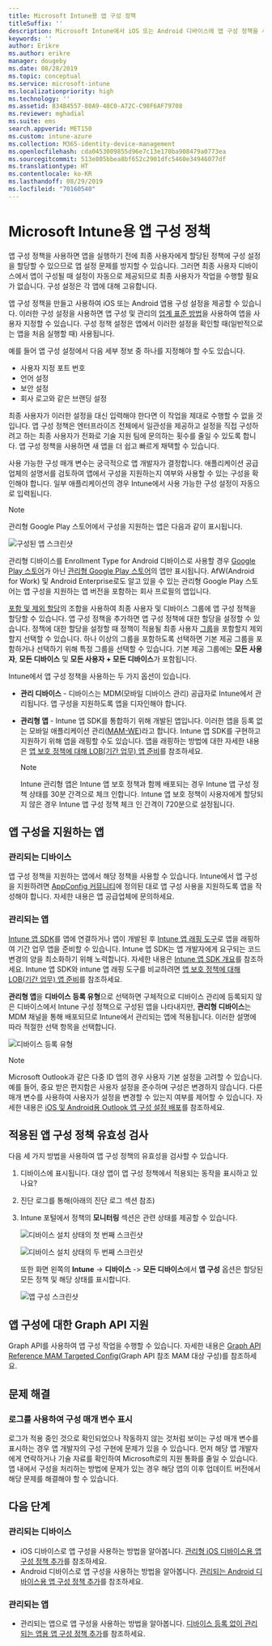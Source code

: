 ```yaml
---
title: Microsoft Intune용 앱 구성 정책
titleSuffix: ''
description: Microsoft Intune에서 iOS 또는 Android 디바이스에 앱 구성 정책을 사용하는 방법을 알아봅니다.
keywords: ''
author: Erikre
ms.author: erikre
manager: dougeby
ms.date: 08/28/2019
ms.topic: conceptual
ms.service: microsoft-intune
ms.localizationpriority: high
ms.technology: ''
ms.assetid: 834B4557-80A9-48C0-A72C-C98F6AF79708
ms.reviewer: mghadial
ms.suite: ems
search.appverid: MET150
ms.custom: intune-azure
ms.collection: M365-identity-device-management
ms.openlocfilehash: cda0453009855d96e7c13e170ba908479a0773ea
ms.sourcegitcommit: 513e805bbea8bf652c2901dfc5460e34946077df
ms.translationtype: HT
ms.contentlocale: ko-KR
ms.lasthandoff: 08/29/2019
ms.locfileid: "70160540"
---
```

# <a name="app-configuration-policies-for-microsoft-intune"></a>Microsoft Intune용 앱 구성 정책

앱 구성 정책을 사용하면 앱을 실행하기 전에 최종 사용자에게 할당된 정책에 구성 설정을 할당할 수 있으므로 앱 설정 문제를 방지할 수 있습니다. 그러면 최종 사용자 디바이스에서 앱이 구성될 때 설정이 자동으로 제공되므로 최종 사용자가 작업을 수행할 필요가 없습니다. 구성 설정은 각 앱에 대해 고유합니다. 

앱 구성 정책을 만들고 사용하여 iOS 또는 Android 앱용 구성 설정을 제공할 수 있습니다. 이러한 구성 설정을 사용하면 앱 구성 및 관리의 [업계 표준 방법](https://www.appconfig.org/)을 사용하여 앱을 사용자 지정할 수 있습니다. 구성 정책 설정은 앱에서 이러한 설정을 확인할 때(일반적으로는 앱을 처음 실행할 때) 사용됩니다. 

예를 들어 앱 구성 설정에서 다음 세부 정보 중 하나를 지정해야 할 수도 있습니다.

- 사용자 지정 포트 번호
- 언어 설정
- 보안 설정
- 회사 로고와 같은 브랜딩 설정

최종 사용자가 이러한 설정을 대신 입력해야 한다면 이 작업을 제대로 수행할 수 없을 것입니다. 앱 구성 정책은 엔터프라이즈 전체에서 일관성을 제공하고 설정을 직접 구성하려고 하는 최종 사용자가 전화로 기술 지원 팀에 문의하는 횟수를 줄일 수 있도록 합니다. 앱 구성 정책을 사용하면 새 앱을 더 쉽고 빠르게 채택할 수 있습니다.

사용 가능한 구성 매개 변수는 궁극적으로 앱 개발자가 결정합니다. 애플리케이션 공급업체의 설명서를 검토하여 앱에서 구성을 지원하는지 여부와 사용할 수 있는 구성을 확인해야 합니다. 일부 애플리케이션의 경우 Intune에서 사용 가능한 구성 설정이 자동으로 입력됩니다. 

> [!NOTE]
> 관리형 Google Play 스토어에서 구성을 지원하는 앱은 다음과 같이 표시됩니다.
> 
> ![구성된 앱 스크린샷](./media/app-configuration-policy-overview/configured-app.png)
>
> 관리형 디바이스를 Enrollment Type for Android 디바이스로 사용할 경우 [Google Play 스토어](https://play.google.com/store/apps)가 아닌 [관리형 Google Play 스토어](https://play.google.com/work)의 앱만 표시됩니다. AfW(Android for Work) 및 Android Enterprise로도 알고 있을 수 있는 관리형 Google Play 스토어는 앱 구성을 지원하는 앱 버전을 포함하는 회사 프로필의 앱입니다.

[포함 및 제외 할당](apps-inc-exl-assignments.md)의 조합을 사용하여 최종 사용자 및 디바이스 그룹에 앱 구성 정책을 할당할 수 있습니다. 앱 구성 정책을 추가하면 앱 구성 정책에 대한 할당을 설정할 수 있습니다. 정책에 대한 할당을 설정할 때 정책이 적용될 최종 사용자 [그룹](groups-add.md)을 포함할지 제외할지 선택할 수 있습니다. 하나 이상의 그룹을 포함하도록 선택하면 기본 제공 그룹을 포함하거나 선택하기 위해 특정 그룹을 선택할 수 있습니다. 기본 제공 그룹에는 **모든 사용자**, **모든 디바이스** 및 **모든 사용자 + 모든 디바이스**가 포함됩니다.

Intune에서 앱 구성 정책을 사용하는 두 가지 옵션이 있습니다.
- **관리 디바이스** - 디바이스는 MDM(모바일 디바이스 관리) 공급자로 Intune에서 관리됩니다. 앱 구성을 지원하도록 앱을 디자인해야 합니다.
- **관리형 앱** - Intune 앱 SDK를 통합하기 위해 개발된 앱입니다. 이러한 앱을 등록 없는 모바일 애플리케이션 관리([MAM-WE](app-management.md#mobile-application-management-mam-basics))라고 합니다. Intune 앱 SDK를 구현하고 지원하기 위해 앱을 래핑할 수도 있습니다. 앱을 래핑하는 방법에 대한 자세한 내용은 [앱 보호 정책에 대해 LOB(기간 업무) 앱 준비](apps-prepare-mobile-application-management.md)를 참조하세요.

    > [!NOTE]
    > Intune 관리형 앱은 Intune 앱 보호 정책과 함께 배포되는 경우 Intune 앱 구성 정책 상태를 30분 간격으로 체크 인합니다. Intune 앱 보호 정책이 사용자에게 할당되지 않은 경우 Intune 앱 구성 정책 체크 인 간격이 720분으로 설정됩니다.

## <a name="apps-that-support-app-configuration"></a>앱 구성을 지원하는 앱

### <a name="managed-devices"></a>관리되는 디바이스
앱 구성 정책을 지원하는 앱에서 해당 정책을 사용할 수 있습니다. Intune에서 앱 구성을 지원하려면 [AppConfig 커뮤니티](https://www.appconfig.org/members)에 정의된 대로 앱 구성 사용을 지원하도록 앱을 작성해야 합니다. 자세한 내용은 앱 공급업체에 문의하세요.

### <a name="managed-apps"></a>관리되는 앱
[Intune 앱 SDK](app-sdk.md)를 앱에 연결하거나 앱이 개발된 후 [Intune 앱 래핑 도구](apps-prepare-mobile-application-management.md)로 앱을 래핑하여 기간 업무 앱을 준비할 수 있습니다. Intune 앱 SDK는 앱 개발자에게 요구되는 코드 변경의 양을 최소화하기 위해 노력합니다. 자세한 내용은 [Intune 앱 SDK 개요](app-sdk.md)를 참조하세요. Intune 앱 SDK와 intune 앱 래핑 도구를 비교하려면 [앱 보호 정책에 대해 LOB(기간 업무) 앱 준비](apps-prepare-mobile-application-management.md#feature-comparison)를 참조하세요.

**관리형 앱**을 **디바이스 등록 유형**으로 선택하면 구체적으로 디바이스 관리에 등록되지 않은 디바이스에서 Intune 구성 정책으로 구성된 앱을 나타내지만, **관리형 디바이스**는 MDM 채널을 통해 배포되므로 Intune에서 관리되는 앱에 적용됩니다. 이러한 설명에 따라 적절한 선택 항목을 선택합니다. 

![디바이스 등록 유형](./media/app-configuration-policy-overview/device-enrollment-type.png)

> [!NOTE]
> Microsoft Outlook과 같은 다중 ID 앱의 경우 사용자 기본 설정을 고려할 수 있습니다. 예를 들어, 중요 받은 편지함은 사용자 설정을 준수하며 구성은 변경하지 않습니다. 다른 매개 변수를 사용하여 사용자가 설정을 변경할 수 있는지 여부를 제어할 수 있습니다. 자세한 내용은 [iOS 및 Android용 Outlook 앱 구성 설정 배포](https://docs.microsoft.com/exchange/clients-and-mobile-in-exchange-online/outlook-for-ios-and-android/outlook-for-ios-and-android-configuration-with-microsoft-intune)를 참조하세요.

## <a name="validate-the-applied-app-configuration-policy"></a>적용된 앱 구성 정책 유효성 검사

다음 세 가지 방법을 사용하여 앱 구성 정책의 유효성을 검사할 수 있습니다.

   1. 디바이스에 표시됩니다. 대상 앱이 앱 구성 정책에서 적용되는 동작을 표시하고 있나요?
   2. 진단 로그를 통해(아래의 진단 로그 섹션 참조)
   3. Intune 포털에서 정책의 **모니터링** 섹션은 관련 상태를 제공할 수 있습니다.

      ![디바이스 설치 상태의 첫 번째 스크린샷](./media/app-configuration-policy-overview/device-install-status-1.png)

      ![디바이스 설치 상태의 두 번째 스크린샷](./media/app-configuration-policy-overview/device-install-status-2.png)

      또한 화면 왼쪽의 **Intune** -> **디바이스** -> **모든 디바이스**에서 **앱 구성** 옵션은 할당된 모든 정책 및 해당 상태를 표시합니다.

      ![앱 구성 스크린샷](./media/app-configuration-policy-overview/app-configuration.png)

## <a name="graph-api-support-for-app-configuration"></a>앱 구성에 대한 Graph API 지원

Graph API를 사용하여 앱 구성 작업을 수행할 수 있습니다. 자세한 내용은 [Graph API Reference MAM Targeted Config](https://graph.microsoft.io/docs/api-reference/beta/api/intune_mam_targetedmanagedappconfiguration_create)(Graph API 참조 MAM 대상 구성)를 참조하세요.

## <a name="troubleshooting"></a>문제 해결

### <a name="using-logs-to-show-a-configuration-parameter"></a>로그를 사용하여 구성 매개 변수 표시
로그가 적용 중인 것으로 확인되었으나 작동하지 않는 것처럼 보이는 구성 매개 변수를 표시하는 경우 앱 개발자의 구성 구현에 문제가 있을 수 있습니다. 먼저 해당 앱 개발자에게 연락하거나 기술 자료를 확인하여 Microsoft로의 지원 통화를 줄일 수 있습니다. 앱 내에서 구성을 처리하는 방법에 문제가 있는 경우 해당 앱의 이후 업데이트 버전에서 해당 문제를 해결해야 할 수 있습니다.

## <a name="next-steps"></a>다음 단계

### <a name="managed-devices"></a>관리되는 디바이스

- iOS 디바이스로 앱 구성을 사용하는 방법을 알아봅니다.  [관리형 iOS 디바이스용 앱 구성 정책 추가](app-configuration-policies-use-ios.md)를 참조하세요.
- Android 디바이스로 앱 구성을 사용하는 방법을 알아봅니다.  [관리되는 Android 디바이스용 앱 구성 정책 추가](app-configuration-policies-use-android.md)를 참조하세요.

### <a name="managed-apps"></a>관리되는 앱

- 관리되는 앱으로 앱 구성을 사용하는 방법을 알아봅니다. [디바이스 등록 없이 관리되는 앱용 앱 구성 정책 추가](app-configuration-policies-managed-app.md)를 참조하세요.
